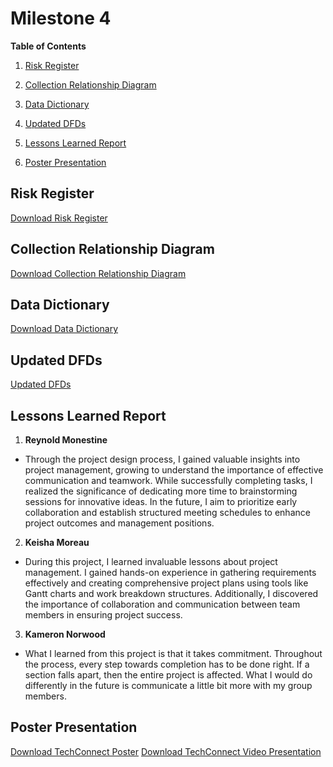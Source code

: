 
# Milestone 4

**Table of Contents**
1. [Risk Register](#risk-registers)

2. [Collection Relationship Diagram](#collection-relationship-diagram)
   
3. [Data Dictionary](#data-dictionary)
  
4. [Updated DFDs](#updated-dfds)

5. [Lessons Learned Report](#lessons-learned-report)

6. [Poster Presentation](#poster_presentation)


## Risk Register
[Download Risk Register](https://github.com/cis-famu/design-project-mmw-n/blob/main/Risk%20register.xlsx)

## Collection Relationship Diagram
[Download Collection Relationship Diagram](https://github.com/cis-famu/design-project-mmw-n/blob/main/Collection%20Relationship%20Diagram.docx)


## Data Dictionary
[Download Data Dictionary](https://github.com/cis-famu/design-project-mmw-n/blob/main/Data%20Dictionary.docx)


## Updated DFDs
[Updated DFDs](https://github.com/cis-famu/design-project-mmw-n/blob/main/mmnw_DFD.drawio.png)

## Lessons Learned Report
1. **Reynold Monestine**
 - Through the project design process, I gained valuable insights into project management, growing to understand the importance of effective communication and teamwork. While successfully completing tasks, I realized the significance of dedicating more time to brainstorming sessions for innovative ideas. In the future, I aim to prioritize early collaboration and establish structured meeting schedules to enhance project outcomes and management positions.

2. **Keisha Moreau**
 -  During this project, I learned invaluable lessons about project management. I gained hands-on experience in gathering requirements effectively and creating comprehensive project plans using tools like Gantt charts and work breakdown structures. Additionally, I discovered the importance of collaboration and communication between team members in ensuring project success.

3. **Kameron Norwood**
-   What I learned from this project is that it takes commitment. Throughout the process, every step towards completion has to be done right. If a section falls apart, then the entire project is affected. What I would do differently in the future is communicate a little bit more with my group members. 



## Poster Presentation
[Download TechConnect Poster](https://github.com/cis-famu/design-project-mmw-n/blob/main/TechConnect%20Poster.pptx)
[Download TechConnect Video Presentation](https://github.com/cis-famu/design-project-mmw-n/blob/main/MMW%26N_CIS4301F23.mp4)
